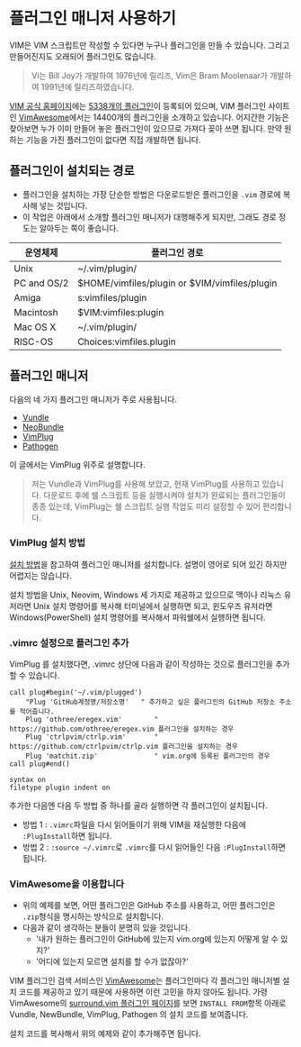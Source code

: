 # 플러그인 매니저 사용하기

VIM은 VIM 스크립트만 작성할 수 있다면 누구나 플러그인을 만들 수 있습니다.
그리고 만들어진지도 오래되어 플러그인도 많습니다.

> Vi는 Bill Joy가 개발하여 1976년에 릴리즈, Vim은 Bram Moolenaar가 개발하여 1991년에 릴리즈하였습니다.

[VIM 공식 홈페이지](http://www.vim.org/)에는 [5338개의 플러그인](http://www.vim.org/scripts/script_search_results.php)이 등록되어 있으며,
VIM 플러그인 사이트인 [VimAwesome](http://vimawesome.com/)에서는 14400개의 플러그인을 소개하고 있습니다.
어지간한 기능은 찾아보면 누가 이미 만들어 놓은 플러그인이 있으므로 가져다 꽂아 쓰면 됩니다.
만약 원하는 기능을 가진 플러그인이 없다면 직접 개발하면 됩니다.

## 플러그인이 설치되는 경로

* 플러그인을 설치하는 가장 단순한 방법은 다운로드받은 플러그인을 `.vim` 경로에 복사해 넣는 것입니다.
* 이 작업은 아래에서 소개할 플러그인 매니저가 대행해주게 되지만, 그래도 경로 정도는 알아두는 쪽이 좋습니다.

운영체제    | 플러그인 경로
-------     | ----------------------------
Unix        | ~/.vim/plugin/
PC and OS/2 | $HOME/vimfiles/plugin or $VIM/vimfiles/plugin
Amiga       | s:vimfiles/plugin
Macintosh   | $VIM:vimfiles:plugin
Mac OS X    | ~/.vim/plugin/
RISC-OS     | Choices:vimfiles.plugin

## 플러그인 매니저

다음의 네 가지 플러그인 매니저가 주로 사용됩니다.

* [Vundle](https://github.com/VundleVim/Vundle.vim)
* [NeoBundle](https://github.com/Shougo/neobundle.vim)
* [VimPlug](https://github.com/junegunn/vim-plug)
* [Pathogen](https://github.com/tpope/vim-pathogen)

이 글에서는 VimPlug 위주로 설명합니다.

> 저는 Vundle과 VimPlug를 사용해 보았고, 현재 VimPlug를 사용하고 있습니다.
다운로드 후에 쉘 스크립트 등을 실행시켜야 설치가 완료되는 플러그인들이 종종 있는데,
VimPlug는 쉘 스크립트 실행 작업도 미리 설정할 수 있어 편리합니다.

### VimPlug 설치 방법

[설치 방법](https://github.com/junegunn/vim-plug#installation)을 참고하여 플러그인 매니저를 설치합니다.
설명이 영어로 되어 있긴 하지만 어렵지는 않습니다.

설치 방법을 Unix, Neovim, Windows 세 가지로 제공하고 있으므로
맥이나 리눅스 유저라면 Unix 설치 명령어를 복사해 터미널에서 실행하면 되고,
윈도우즈 유저라면 Windows(PowerShell) 설치 명령어를 복사해서 파워쉘에서 실행하면 됩니다.

### .vimrc 설정으로 플러그인 추가

VimPlug 를 설치했다면, .vimrc 상단에 다음과 같이 작성하는 것으로 플러그인을 추가할 수 있습니다.

```viml
call plug#begin('~/.vim/plugged')
    "Plug 'GitHub계정명/저장소명'   " 추가하고 싶은 플러그인의 GitHub 저장소 주소를 적어줍니다.
    Plug 'othree/eregex.vim'        " https://github.com/othree/eregex.vim 플러그인을 설치하는 경우
    Plug 'ctrlpvim/ctrlp.vim'       " https://github.com/ctrlpvim/ctrlp.vim 플러그인을 설치하는 경우
    Plug 'matchit.zip'              " vim.org에 등록된 플러그인의 경우
call plug#end()

syntax on
filetype plugin indent on
```

추가한 다음엔 다음 두 방법 중 하나를 골라 실행하면 각 플러그인이 설치됩니다.
* 방법 1 : `.vimrc`파일을 다시 읽어들이기 위해 VIM을 재실행한 다음에 `:PlugInstall`하면 됩니다.
* 방법 2 : `:source ~/.vimrc`로 `.vimrc`를 다시 읽어들인 다음 `:PlugInstall`하면 됩니다.

### VimAwesome을 이용합니다

* 위의 예제를 보면, 어떤 플러그인은 GitHub 주소를 사용하고, 어떤 플러그인은 `.zip`형식을 명시하는 방식으로 설치합니다.
* 다음과 같이 생각하는 분들이 분명히 있을 것입니다.
    * '내가 원하는 플러그인이 GitHub에 있는지 vim.org에 있는지 어떻게 알 수 있지?' 
    * '어디에 있는지 모르면 설치를 할 수가 없잖아?'

VIM 플러그인 검색 서비스인 [VimAwesome](http://vimawesome.com/)는
플러그인마다 각 플러그인 매니저별 설치 코드를 제공하고 있기 때문에 사용하면 이런 고민을 하지 않아도 됩니다.
가령 VimAwesome의 [surround.vim 플러그인 페이지](http://vimawesome.com/plugin/surround-vim)를 보면
`INSTALL FROM`항목 아래로 Vundle, NewBundle, VimPlug, Pathogen 의 설치 코드를 보여줍니다.

설치 코드를 복사해서 위의 예제와 같이 추가해주면 됩니다.

